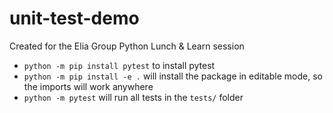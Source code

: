 # unit-test-demo
Created for the Elia Group Python Lunch & Learn session

- `python -m pip install pytest` to install pytest
- `python -m pip install -e .` will install the package in editable mode, so the imports will work anywhere
- `python -m pytest` will run all tests in the `tests/` folder
